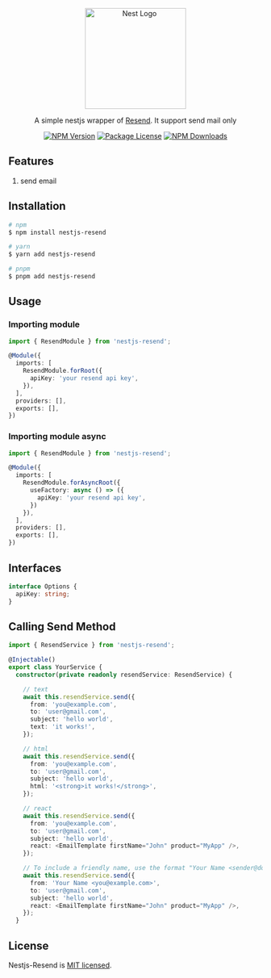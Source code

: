 <p align="center">
  <a href="http://nestjs.com/" target="blank"><img src="https://nestjs.com/img/logo-small.svg" width="200" alt="Nest Logo" /></a>
</p>

[circleci-image]: https://img.shields.io/circleci/build/github/nestjs/nest/master?token=abc123def456
[circleci-url]: https://circleci.com/gh/nestjs/nest

  <p align="center">A simple nestjs wrapper of <a href="https://resend.com" target="_blank">Resend</a>. It support send mail only</p>
    <p align="center">
<a href="https://www.npmjs.com/nestjs-resend" target="_blank"><img src="https://img.shields.io/npm/v/nestjs-resend.svg" alt="NPM Version" /></a>
<a href="https://www.npmjs.com/nestjs-resend" target="_blank"><img src="https://img.shields.io/npm/l/nestjs-resend.svg" alt="Package License" /></a>
<a href="https://www.npmjs.com/nestjs-resend" target="_blank"><img src="https://img.shields.io/npm/dm/nestjs-resend.svg" alt="NPM Downloads" /></a>
</p>
  <!--[![Backers on Open Collective](https://opencollective.com/nest/backers/badge.svg)](https://opencollective.com/nest#backer)
  [![Sponsors on Open Collective](https://opencollective.com/nest/sponsors/badge.svg)](https://opencollective.com/nest#sponsor)-->

## Features

1. send email

## Installation

```bash
# npm
$ npm install nestjs-resend

# yarn
$ yarn add nestjs-resend

# pnpm
$ pnpm add nestjs-resend
```

## Usage

### Importing module

```typescript
import { ResendModule } from 'nestjs-resend';

@Module({
  imports: [
    ResendModule.forRoot({
      apiKey: 'your resend api key',
    }),
  ],
  providers: [],
  exports: [],
})
```

### Importing module async

```typescript
import { ResendModule } from 'nestjs-resend';

@Module({
  imports: [
    ResendModule.forAsyncRoot({
      useFactory: async () => ({
        apiKey: 'your resend api key',
      })
    }),
  ],
  providers: [],
  exports: [],
})
```

## Interfaces

```typescript
interface Options {
  apiKey: string;
}
```

## Calling Send Method

```typescript
import { ResendService } from 'nestjs-resend';

@Injectable()
export class YourService {
  constructor(private readonly resendService: ResendService) {

    // text
    await this.resendService.send({
      from: 'you@example.com',
      to: 'user@gmail.com',
      subject: 'hello world',
      text: 'it works!',
    });

    // html
    await this.resendService.send({
      from: 'you@example.com',
      to: 'user@gmail.com',
      subject: 'hello world',
      html: '<strong>it works!</strong>',
    });

    // react
    await this.resendService.send({
      from: 'you@example.com',
      to: 'user@gmail.com',
      subject: 'hello world',
      react: <EmailTemplate firstName="John" product="MyApp" />,
    });

    // To include a friendly name, use the format "Your Name <sender@domain.com>"
    await this.resendService.send({
      from: 'Your Name <you@example.com>',
      to: 'user@gmail.com',
      subject: 'hello world',
      react: <EmailTemplate firstName="John" product="MyApp" />,
    });
  }
```

## License

Nestjs-Resend is [MIT licensed](LICENSE).
